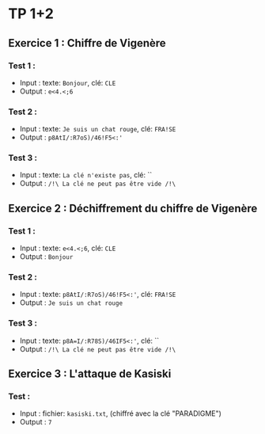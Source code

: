 # TP 1+2

## Exercice 1 : Chiffre de Vigenère

### Test 1 :

- Input : texte: `Bonjour`, clé: `CLE`
- Output : `e<4.<;6`

### Test 2 :

- Input : texte: `Je suis un chat rouge`, clé: `FRA!SE`
- Output : `p8AtI/:R7oS)/46!F5<:'`

### Test 3 :

- Input : texte: `La clé n'existe pas`, clé: ``
- Output : `/!\ La clé ne peut pas être vide /!\`

## Exercice 2 : Déchiffrement du chiffre de Vigenère

### Test 1 :

- Input : texte: `e<4.<;6`,  clé: `CLE`
- Output : `Bonjour`

### Test 2 :

- Input : texte: `p8AtI/:R7oS)/46!F5<:'`, clé: `FRA!SE`
- Output : `Je suis un chat rouge`

### Test 3 :

- Input : texte: `p8A=I/:R78S)/46IF5<:'`, clé: ``
- Output : `/!\ La clé ne peut pas être vide /!\`

## Exercice 3 : L'attaque de Kasiski

### Test :

- Input : fichier: `kasiski.txt`, (chiffré avec la clé "PARADIGME")
- Output : `7`